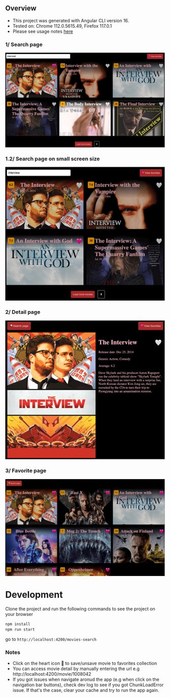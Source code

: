## Overview

- This project was generated with Angular CLI version 16.
- Tested on: Chrome 112.0.5615.49, Firefox 117.0.1 
- Please see usage notes [here](#notes)

### 1/ Search page
<img src="screenshots/1-search.png" />

### 1.2/ Search page on small screen size
<img src="screenshots/1.2-search.png" />

### 2/ Detail page
<img src="screenshots/2-detail.png" />

### 3/ Favorite page
<img src="screenshots/3-favorite.png" />

# Development

Clone the project and run the following commands to see the project on your browser

```bash
npm install
npm run start
```

go to  `http://localhost:4200/movies-search`

### Notes
- Click on the heart icon 🤍 to save/unsave movie to favorites collection
- You can access movie detail by manually entering the url e.g http://localhost:4200/movie/1008042
- If you got issues when navigate aronud the app (e.g when click on the navigation bar buttons), check dev log to see if you got ChunkLoadError issue. If that's the case, clear your cache and try to run the app again.